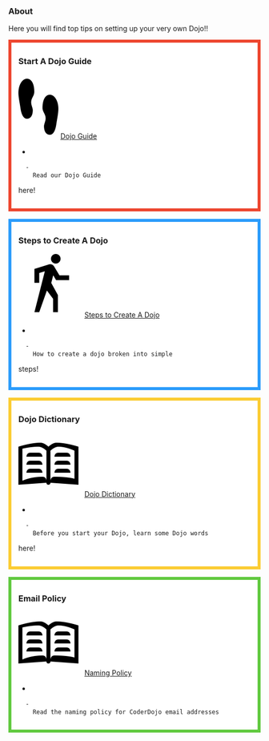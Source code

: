 ### About

Here you will find top tips on setting up your very own
Dojo\!\!  

<div style="margin:0; margin-top:0px; margin-bottom:15px; margin-right:0px; border:6px solid #ed462f; padding:.3em 1em 1em 1em; background-color:#FFFFFF;">

### Start A Dojo Guide

![../files/dojoguideIcon.png](../files/dojoguideIcon.png "../files/dojoguideIcon.png") [Dojo
Guide](Dojo_Guide.md)

  - 
    
      -   
        Read our Dojo Guide
here\!

  

</div>

<div style="margin:0; margin-top:0px; margin-bottom:15px; margin-right:0px; border:6px solid #2c9cfb; padding:.3em 1em 1em 1em; background-color:#FFFFFF;">

### Steps to Create A Dojo

![ link=Steps to Create A Dojo|left|100px](../files/Steps.png
" link=Steps to Create A Dojo|left|100px") [Steps to Create A
Dojo](Steps_to_Create_A_Dojo.md)

  - 
    
      -   
        How to create a dojo broken into simple
steps\!

  

</div>

<div style="margin:0; margin-top:0px; margin-bottom:15px; margin-right:0px; border:6px solid #fbcc33; padding:.3em 1em 1em 1em; background-color:#FFFFFF;">

### Dojo Dictionary

![ link=Dojo Dictionary|left|100px](../files/DictionaryIcon.png
" link=Dojo Dictionary|left|100px") [Dojo Dictionary](Dojo_Dictionary.md)

  - 
    
      -   
        Before you start your Dojo, learn some Dojo words
here\!

  

</div>

<div style="margin:0; margin-top:0px; margin-bottom:15px; margin-right:0px; border:6px solid #61c93f; padding:.3em 1em 1em 1em; background-color:#FFFFFF;">

### Email Policy

![ link=Email Policy left|100px](../files/DictionaryIcon.png
" link=Email Policy left|100px") [Naming Policy](Dojo_Email.md)

  - 
    
      -   
        Read the naming policy for CoderDojo email addresses

  

</div>
